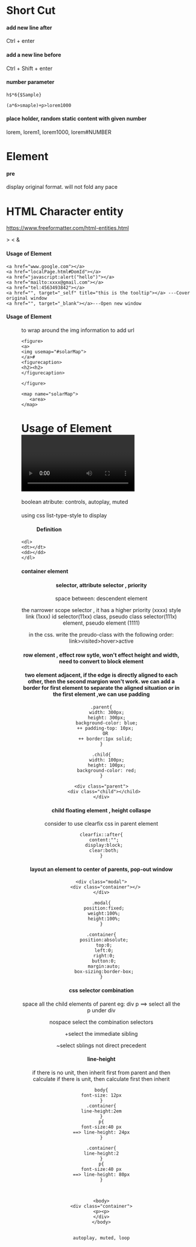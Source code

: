 # Short Cut

#### add new line after
Ctrl + enter       
#### add a new line before
Ctrl + Shift + enter
#### number parameter
```
h$*6{$Sample}

(a*6>smaple)+p>lorem1000
```
#### place holder, random static content with given number 
lorem, lorem1, lorem1000, lorem#NUMBER


# Element

#### pre 
display original format. will not fold any pace

# HTML Character entity
https://www.freeformatter.com/html-entities.html

&gt; &lt; &amp;
#### Usage of Element <a>
```
<a href="www.google.com"></a>
<a href="localPage.html#DomId"></a>
<a href="javascript:alert("hello")"></a>
<a href="mailto:xxxx@gmail.com"></a>
<a href="tel:4563493842"></a>
<a href="", target="_self" title="this is the tooltip"></a> ---Cover original window
<a href="", target="_blank"></a>---Open new window 
```

#### Usage of Element <img>
<figure> to wrap around the img information
<a> to add url

```
<figure>
<a>
<img usemap="#solarMap">
</a>#
<figurecaption>
<h2><h2>
</figurecaption>

</figure>

<map name="solarMap">
   <area>
</map>
```


# Usage of Element <video> <audio>

boolean atribute: 
controls,  autoplay,  muted 

#### <ol reverse>
using css list-type-style to display 
#### <ul>
#### <dl><dt><dd>  Definition
```
<dl>
<dt></dt>
<dd></dd>
</dl>
```
#### container element
<header><footer><article><section><aside>


#### selector, attribute selector , priority

space between: descendent element

the narrower scope selector , it has a higher priority  (xxxx)
style link (1xxx)
id selector(11xx)
class, pseudo class selector(111x)
element, pseudo element (1111)       

in the css. write the <a> preudo-class with the following order:
link>visited>hover>active     

#### row element , effect row sytle, won't effect height and width, need to convert to block element     

#### two element adjacent, if the edge is directly aligned to each other, then the second margion won't work. we can add a border for first element to separate the aligned situation or in the first element ,we can use padding 
```
.parent{
    width: 300px;
    height: 300px;
    background-color: blue;
   ++ padding-top: 10px;
   OR
   ++ border:1px solid;
}

.child{
    width: 100px;
    height: 100px;
    background-color: red;
}

<div class="parent">
  <div class="child"></child>
</div>
```
#### child floating element , height collaspe
consider to use clearfix css in parent element
```
clearfix::after{
  content:"";
  display:block;
  clear:both;
}
```   

#### layout an element to center of parents, pop-out window
```
<div class="modal">
   <div class="container"></>
</div>

.modal{
  position:fixed;
  weight:100%;
  height:100%;
}

.container{
  position:absolute;
  top:0;
  left:0;
  right:0;
  button:0;
  margin:auto;
  box-sizing:border-box;
}
```    

#### css selector combination

space  all the child elements of parent
eg: div p ==> select all the p under div

nospace select the combination selectors

+select the immediate sibling

~select sblings not direct precedent


#### line-height
if there is no unit, then inherit first from parent and then calculate
if there is unit, then calculate first  then inherit

```
body{
font-size: 12px
}
.container{
line-height:2em
}
p{
font-size:40 px
==> line-height: 24px
}

.container{
line-height:2
}
p{
font-size:40 px
==> line-height: 80px
}



<body>
<div class="container">
<p><p>
</div>
</body>
```
                                                                                                                                                                                                                                                                                                                                                                                                                                                                                                                                                                                                                                                                                                                                                                                                                                                                                                                                                                                                                                                                                                                                                                                                                                                                                                                                                                                                                                                                                                                                                                                                                                                                                                                                                                                                                                                                                                                                                                                                                                                                                                                                                                   autoplay, muted, loop


